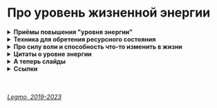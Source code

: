 <h1> Про уровень жизненной энергии </h1>

[//]: # (Приёмы повышения "уровня энергии")
<details><summary><b>Приёмы повышения "уровня энергии"</b></summary><p>  

---
`Вообще проблема даже не в количестве свободного времени, а в количестве свободных внутренних ресурсов. Потому что после работы 8х5 и всякой бытовой ерунды этих самых ресурсов как-то не особо остаётся на что-либо внятное.
Те, кто делают что-то кроме - как вы это делаете? Я хочу заворачиваться в одеяло и превращаться в шаурму непрерывно.`

За последние годы нашел для себя несколько методов:
1. **Музыка** правильно подобранная к текущему состоянию меня.

2. **Высыпаться**.

3. **Общаться с людьми, которые вдохновляют** и восхищают - сразу появляются внутренние силы и мотивация. Желательно, конечно, встречаться лично, но на худой конец подойдут подкасты и Ютуб. Я вот, "Аэростатами" заряжаюсь :)

4. **Солнце**. У меня это работает на 100% - в солнечные дни энергии в разы больше. Особенно если на улице прогуляться. Так что стараюсь в такие дни выбраться на воздух и зарядить батарейки.

5. **Прогулки** и вообще физическая активность на свежем воздухе. В идеале - 15 минут пробежки или прогулка по парку.<br>
   Вот, например, [видео](https://youtu.be/4KMq_N89MUs) про исследования эффективности отдыха на природе. Есть спорные моменты, но как отправная точка — неплохо.

7. Лично мне очень помогает иногда **посидеть одному** где-то на природе. Хотя бы час в две недели.

8. Смотреть на **живой огонь**. Я серьезно. В лесу - костер. В городе - перед сном смотреть минут 5 на пламя свечи. По сути, один из вариантов медитации.

9. Собственно, **медитация**. 15 минут в день вполне достаточно. Можно в транспорте.

10. Любая осознанная **работа с дыханием**. Например, 5 минут утром и 5 вечером. Спокойно сесть и сконцентрироваться на дыхании, не делая ничего особого. Важно чтоб было свежо, то есть, как минимум - открыть форточку. Важно: если всерьёз заниматься дыхательными техниками, то очень важно практиковать это дело на очень чистом воздухе. То есть, в городе вообще не вариант. Если этим правилом пренебречь, могут быть очень неприятные последствия для здоровья.

11. Почаще смотреть на **чистые радостные цвета**. Стены офиса, заставка на рабочем столе, одежда...

12. Съесть что-нибудь **вкусное**. Смех смехом, но я за собой заметил: когда еда продолжительное время не доставляет радости (мало, невкусная, ем на бегу...) - уровень внутренней активности сильно падает, с апатией бороться сложнее.

13. **Общий настрой**. Есть классный метод: приучить себя, первым делом как проснёшься - улыбаться. Сразу формирует позитивный настрой на день, в результате сил становиться больше.

14. Посидеть, подумать и разобраться, к кому я испытываю **отрицательные эмоции** (раздражение, гнев, обиды....) И как-то «разрулить» эти ситуации - "отпустить" внутренне, или поговорить с человек. Совершенно неожиданно, для меня этот метод один из самых эффективных. Как оказалось, очень большой процент энергии у меня забирали все эти "внутренние разборки". Сюда же относятся ситуации, в которых я чувствую себя виноватым - срочно идти и извиняться, хоть уже десять лет прошло.

15. **Доделать все мелкие "недоделки"**, которых обычно много вокруг, и на которые вечно не хватает времени. Пришить пуговицу, починить задвижку в ванне, поставить приятную музыку на телефонный звонок. Все эти мелочи требуют немного времени, и кажутся не очень важными. А по факту, каждый день сталкиваясь с ними, испытываешь раздражение, отдаёшь часть энергии и теряешь настрой. Поэтому лучше раз в пару месяцев выделять день на эти мелкие дела.

16. Одно из самых эффективных для меня - **форматирование планов**. Например, раз в год. Сажусь, выписываю все планы, начинания, обещания, недоделанные дела - от мелких до самых глобальных. Долго думаю, и прикидываю: что из этого мне по-прежнему интересно и важно, а от чего можно уже отказаться. То что важно - стараюсь начать делать прямо сейчас, остальное вычеркиваю. Чем больше смог вычеркнуть - тем больше в жизни появляется пространства для чего-то нового.

У меня примерно так.
Буду рад любым новым идеям :)
<br></p>
</details>

[//]: # (Техника для обретения ресурсного состояния<)
<details><summary><b>Техника для обретения ресурсного состояния</b></summary><p>  

---
Вспомните какую-нибудь ситуацию, в которой вы чувствовали себя бодрым, энергичным, позитивным. Очень реальную и конкретную ситуацию. Мысленно вернитесь в ту ситуацию. Снова посмотрите на нее своими собственными глазами, прислушайтесь к любым звукам, которые там были, что вы чувствовали, как выглядели, что делали.

Приятные ощущения тоже вернутся. Наш мозг реагирует на воспоминание о событии точно так же, как он реагирует на реальное событие. Мелодия, фотография, запах могут снова вернуть вас в прошлое переживание. В этом сила счастливых талисманов.

Они являются якорями для теплых переживаний в прошлом, и поэтому человек вновь переживает это тепло в настоящем. Они работают не благодаря магии, а благодаря ассоциациям. Каким бы ни было это ресурсное состояние, если у вас было хотя бы мимолетное представление или слабый намек на него в прошлом, вы сможете перенести его в настоящее.

Создайте якорь для этого приятного переживания, чтобы вы могли переносить его в настоящее в любое необходимое для вас время. Лучше всего использовать то, что естественным образом связано с этим воспоминанием: картинка, мелодия — своего рода напоминание.

Остановитесь на том якоре, который вам нравится. И каждый раз, увидев его или услышав , вернитесь мысленно в прошлое, вновь переживете этот опыт, войдите внутрь него и восстановите связанные с ним эмоции.

<br></p>
</details>

[//]: # (Про силу воли и способность что-то изменить в жизни)
<details><summary><b>Про силу воли и способность что-то изменить в жизни</b></summary><p>  

---
  Рекомендую к просмотру:
  * [Андрей Курпатов - "Усилие воли" и полезные привычки: можно ли перехитрить свой мозг? (YouTube)](https://youtu.be/6u1f9lwLFKU)

  Хорошее видео про то, как связаны между собой сознание, сила воли и реализация решений в жизни.<br>
  Всё немного не так, как люди полагают :)
  
В паре слов:
  - то что мы сознательно думаем (*надо бегать, хочу похудеть, надо учить анлгийский...*) задействует совсем не те отделы мозга, которые отвественны за принятие решений.
  - отделы отвественные за принятие решений работают без включения человеческого сознания (это научный факт, доказаный ещё в семидесятых годах 20 века, см. эксперименты Либета и т.д.). 
  - потом эти отделы мозга передают принятое решение в сознание, и сознание подбирает аргументы: *"Почему мы поступим именно так"*. У человека создаётся иллюзия, что решение принял он сам.
  - поэтому, давить через сознание на нижние отделы мозга (ядра, подкорку и т.д.) - не самый адекватный и эффективный способ добиться чего-то от себя, это очень сложно. Лучше засеять в сознание как можно больше информации о важности предполагаемого действия - как полезен бег для здоровья, как повышается сексуальная привлекательность человека в хорошей физической форме, как хорошая форма позволяет быть эффективнее в жизни и т.д. Если регулярно снабжать мозг такой информацией - образуются новые связи, включаются другие ядра, и запускаются другие модели поведения.
  - чтоб насытить мозг такой информацией - надо много читать по теме, смотреть мотивирующие видео, развесить картинки-напоминания по квартире, общаться с другими людьми и т.д. Т.е. этот процесс занимает какое-то время.
  - когда удалось всё-таки совершить желаемое действие (например, побегать) - желательно его поодерживать, первое время. Чтоб сформировалась привычка (определённая структура, пржде всего в подкорке). Потом мозг будет автоматически требовать поддержания этой привычки, и прикладывать усилия будет не нужно (ну, или почти не нужно).

<br></p>
</details>

[//]: # (Цитаты о уровне энергии)
<details><summary><b>Цитаты о уровне энергии</b></summary><p>

\*\*\*
**Вопрос:** Как сохранять высокий уровень энергии?
**Лама Оле Нидал:** Просто решите, что вы этим наслаждаетесь. Это вопрос вашего решения. Скажите себе: «Это именно то, чего я хотел». Иначе у вас никогда не будет стабильности и внутреннего избытка, чтобы помогать другим. Энергия возникает из энергии, счастье возникает из счастья, это вопрос мотивации и решения быть счастливым.

\*\*\*
**Лама Оле Нидал**

Никогда не попадайте в ситуацию слабости, опущенных рук и "Я не могу справиться с этим!". Это болезнь. Она разрастается всё больше и больше... а в конце они просто подметут вас с пола и выбросят в мусорное ведро.<br>
Не поступайте так!<br>
Всегда сосредотачивайтесь на чём-то, что заставляет вас чувствовать хорошо, что вы можете показать другим, на чём-то новом, восхитительном, светящемся и чудесном!<br>
Только так!<br>
Никогда не становитесь слабыми! Если станете слабым - вы не сможете помочь никому! Оставайтесь сильными! Тогда вы сможете помочь всем.<br>
Никогда, никогда, никогда не становитесь слабыми!

<br></p>
</details>

[//]: # (А теперь слайды)
<details><summary><b>А теперь слайды</b></summary><p>  

1. От [Максима Дорофеева](https://mnogosdelal.ru/)
![Как сберечь «мыслетопливо»](https://raw.githubusercontent.com/Legmo/notes/master/Pages/Img/Dorofeev_-_Save_your_brain-fuel.jpg)

2. От MagicWolf c [Хабра](https://habr.com/ru/post/136905/)
![Ментальная карта - Повышаем производительность программирования](https://raw.githubusercontent.com/Legmo/notes/master/Pages/Img/Productivity-increase.png)

<br></p>
</details>

[//]: # (Ссылки)
<details><summary><b>Ссылки</b></summary><p>  

- [Андрей Курпатов - "Усилие воли" и полезные привычки: можно ли перехитрить свой мозг? (YouTube)](https://youtu.be/6u1f9lwLFKU)
- [Tim Urban - Часть 1. Почему прокрастинаторы прокрастинируют (откладывают дела «на потом») и как побороть прокрастинацию](https://habr.com/ru/post/298192/)
- [Tim Urban - Часть 2. Матрица прокрастинации (откладывания дел «на потом»)](https://habr.com/ru/post/303140/)

<br></p>
</details>

<br> 
<br> 

*[Legmo, 2019-2023](https://github.com/Legmo/notes/)*